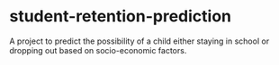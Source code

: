 # student-retention-prediction
A project to predict the possibility of a child either staying in school or dropping out based on socio-economic factors.

